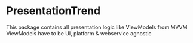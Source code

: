 # PresentationTrend

This package contains all presentation logic like ViewModels from MVVM
ViewModels have to be UI, platform & webservice agnostic
